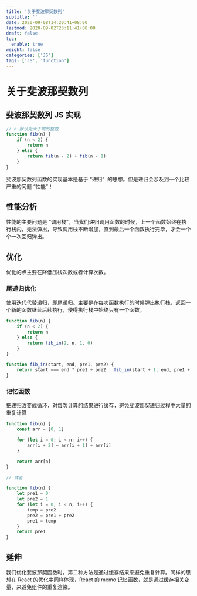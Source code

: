 ```yaml
---
title: '关于斐波那契数列'
subtitle: ''
date: 2020-09-08T14:20:41+08:00
lastmod: 2020-09-02T23:11:41+08:00
draft: false
toc:
  enable: true
weight: false
categories: ['JS']
tags: ['JS', 'function']
---
```


# 关于斐波那契数列

## 斐波那契数列 JS 实现

```javascript
// n 默认为大于零的整数
function fib(n) {
	if (n < 2) {
		return n
	} else {
		return fib(n - 2) + fib(n - 1)
	}
}
```

斐波那契数列函数的实现基本是基于 “递归”  的思想。但是递归会涉及到一个比较严重的问题 “性能”！

## 性能分析

性能的主要问题是 “调用栈”，当我们递归调用函数的时候，上一个函数始终在执行栈内，无法弹出，导致调用栈不断增加，直到最后一个函数执行完毕，才会一个个一次回归弹出。

## 优化

优化的点主要在降低压栈次数或者计算次数。

### 尾递归优化

使用迭代代替递归，即尾递归。主要是在每次函数执行的时候弹出执行栈，返回一个新的函数继续后续执行，使得执行栈中始终只有一个函数。

```javascript
function fib(n) {
	if (n < 2) {
		return n
	} else {
		return fib_in(2, n, 1, 0)
	}
}

function fib_in(start, end, pre1, pre2) {
	return start === end ? pre1 + pre2 : fib_in(start + 1, end, pre1 + pre2, pre1)
}
```

### 记忆函数

把递归改变成循环，对每次计算的结果进行缓存，避免斐波那契递归过程中大量的重复计算

```javascript
function fib(n) {
	const arr = [0, 1]

	for (let i = 0; i < n; i++) {
		arr[i + 2] = arr[i + 1] + arr[i]
	}

	return arr[n]
}

// 或者

function fib(n) {
	let pre1 = 0
	let pre2 = 1
	for (let i = 0; i < n; i++) {
		temp = pre2
		pre2 = pre1 + pre2
		pre1 = temp
	}
	return pre1
}
```

## 延伸

我们优化斐波那契函数时，第二种方法是通过缓存结果来避免重复计算。同样的思想在 React 的优化中同样体现，React 的 memo 记忆函数，就是通过缓存相关变量，来避免组件的重复渲染。
